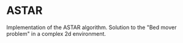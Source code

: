 # ASTAR
Implementation of the ASTAR algorithm. Solution to the "Bed mover problem"  in a complex 2d environment.  
